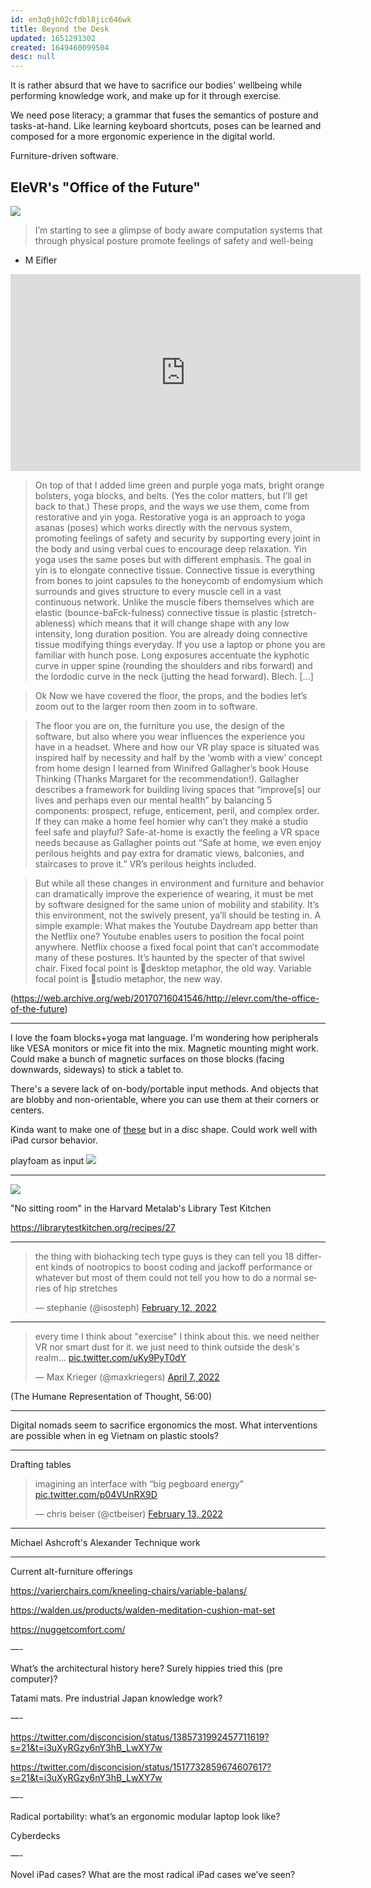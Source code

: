 ```yaml
---
id: en3q0jh02cfdbl8jic646wk
title: Beyond the Desk
updated: 1651291302
created: 1649460099504
desc: null
---
```


It is rather absurd that we have to sacrifice our bodies' wellbeing while performing knowledge work, and make up for it through exercise.

We need pose literacy; a grammar that fuses the semantics of posture and tasks-at-hand. Like learning keyboard shortcuts, poses can be learned and composed for a more ergonomic experience in the digital world.

Furniture-driven software.

## EleVR's "Office of the Future"

![](/assets/images/2022-04-08-16-25-25.png)

> I’m starting to see a glimpse of body aware computation systems that through physical posture promote feelings of safety and well-being

- M Eifler

<iframe width="560" height="315" src="https://www.youtube.com/embed/4XJP1ye1WNE" title="YouTube video player" frameborder="0" allow="accelerometer; autoplay; clipboard-write; encrypted-media; gyroscope; picture-in-picture" allowfullscreen></iframe>

> On top of that I added lime green and purple yoga mats, bright orange bolsters, yoga blocks, and belts. (Yes the color matters, but I’ll get back to that.) These props, and the ways we use them, come from restorative and yin yoga. Restorative yoga is an approach to yoga asanas (poses) which works directly with the nervous system, promoting feelings of safety and security by supporting every joint in the body and using verbal cues to encourage deep relaxation. Yin yoga uses the same poses but with different emphasis. The goal in yin is to elongate connective tissue. Connective tissue is everything from bones to joint capsules to the honeycomb of endomysium which surrounds and gives structure to every muscle cell in a vast continuous network. Unlike the muscle fibers themselves which are elastic (bounce-baFck-fulness) connective tissue is plastic (stretch-ableness) which means that it will change shape with any low intensity, long duration position. You are already doing connective tissue modifying things everyday. If you use a laptop or phone you are familiar with hunch pose. Long exposures accentuate the kyphotic curve in upper spine (rounding the shoulders and ribs forward) and the lordodic curve in the neck (jutting the head forward). Blech. [...]

> Ok Now we have covered the floor, the props, and the bodies let’s zoom out to the larger room then zoom in to software.

> The floor you are on, the furniture you use, the design of the software, but also where you wear influences the experience you have in a headset. Where and how our VR play space is situated was inspired half by necessity and half by the ‘womb with a view’ concept from home design I learned from Winifred Gallagher’s book House Thinking (Thanks Margaret for the recommendation!). Gallagher describes a framework for building living spaces that “improve[s] our lives and perhaps even our mental health” by balancing 5 components: prospect, refuge, enticement, peril, and complex order. If they can make a home feel homier why can’t they make a studio feel safe and playful? Safe-at-home is exactly the feeling a VR space needs because as Gallagher points out “Safe at home, we even enjoy perilous heights and pay extra for dramatic views, balconies, and staircases to prove it.” VR’s perilous heights included.

> But while all these changes in environment and furniture and behavior can dramatically improve the experience of wearing, it must be met by software designed for the same union of mobility and stability. It’s this environment, not the swively present, ya’ll should be testing in. A simple example: What makes the Youtube Daydream app better than the Netflix one? Youtube enables users to position the focal point anywhere. Netflix choose a fixed focal point that can’t accommodate many of these postures. It’s haunted by the specter of that swivel chair. Fixed focal point is 📂desktop metaphor, the old way. Variable focal point is 🎨studio metaphor, the new way.

(https://web.archive.org/web/20170716041546/http://elevr.com/the-office-of-the-future)

---

I love the foam blocks+yoga mat language. I'm wondering how peripherals like VESA monitors or mice fit into the mix. Magnetic mounting might work. Could make a bunch of magnetic surfaces on those blocks (facing downwards, sideways) to stick a tablet to.

There's a severe lack of on-body/portable input methods. And objects that are blobby and non-orientable, where you can use them at their corners or centers.

Kinda want to make one of [these](https://muca.cc/resources/create-skin) but in a disc shape. Could work well with iPad cursor behavior.

playfoam as input
![](/assets/images/2022-04-08-16-31-54.png)

---

![](/assets/images/2022-04-08-16-32-14.png)

"No sitting room" in the Harvard Metalab's Library Test Kitchen

https://librarytestkitchen.org/recipes/27

---

<blockquote class="twitter-tweet"><p lang="en" dir="ltr">the thing with biohacking tech type guys is they can tell you 18 different kinds of nootropics to boost coding and jackoff performance or whatever but most of them could not tell you how to do a normal series of hip stretches</p>&mdash; stephanie (@isosteph) <a href="https://twitter.com/isosteph/status/1492644452908904448?ref_src=twsrc%5Etfw">February 12, 2022</a></blockquote> <script async src="https://platform.twitter.com/widgets.js" charset="utf-8"></script>

---

<blockquote class="twitter-tweet"><p lang="en" dir="ltr">every time I think about &quot;exercise&quot; I think about this. we need neither VR nor smart dust for it. we just need to think outside the desk&#39;s realm... <a href="https://t.co/uKy9PyT0dY">pic.twitter.com/uKy9PyT0dY</a></p>&mdash; Max Krieger (@maxkriegers) <a href="https://twitter.com/maxkriegers/status/1512154458435710976?ref_src=twsrc%5Etfw">April 7, 2022</a></blockquote> <script async src="https://platform.twitter.com/widgets.js" charset="utf-8"></script>

(The Humane Representation of Thought, 56:00)

---

Digital nomads seem to sacrifice ergonomics the most. What interventions are possible when in eg Vietnam on plastic stools?

---

Drafting tables

<blockquote class="twitter-tweet"><p lang="en" dir="ltr">imagining an interface with “big pegboard energy” <a href="https://t.co/p04VUnRX9D">pic.twitter.com/p04VUnRX9D</a></p>&mdash; chris beiser (@ctbeiser) <a href="https://twitter.com/ctbeiser/status/1493006412758224897?ref_src=twsrc%5Etfw">February 13, 2022</a></blockquote> <script async src="https://platform.twitter.com/widgets.js" charset="utf-8"></script>

---

Michael Ashcroft's Alexander Technique work

---

Current alt-furniture offerings

https://varierchairs.com/kneeling-chairs/variable-balans/

https://walden.us/products/walden-meditation-cushion-mat-set

https://nuggetcomfort.com/


—-

What’s the architectural history here? Surely hippies tried this (pre computer)?

Tatami mats. Pre industrial Japan knowledge work?

—-

https://twitter.com/disconcision/status/1385731992457711619?s=21&t=i3uXyRGzy6nY3hB_LwXY7w

https://twitter.com/disconcision/status/1517732859674607617?s=21&t=i3uXyRGzy6nY3hB_LwXY7w

—-

Radical portability: what’s an ergonomic modular laptop look like?

Cyberdecks

—-

Novel iPad cases? What are the most radical iPad cases we’ve seen?
